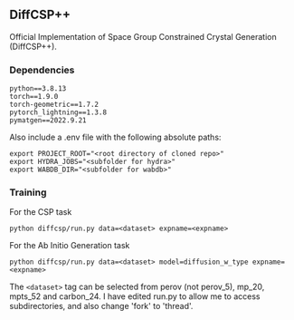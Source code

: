 ## DiffCSP++
Official Implementation of Space Group Constrained Crystal Generation (DiffCSP++).

### Dependencies

```
python==3.8.13
torch==1.9.0
torch-geometric==1.7.2
pytorch_lightning==1.3.8
pymatgen==2022.9.21
```

Also include a .env file with the following absolute paths:
```
export PROJECT_ROOT="<root directory of cloned repo>"
export HYDRA_JOBS="<subfolder for hydra>"
export WABDB_DIR="<subfolder for wabdb>"
```

### Training

For the CSP task

```
python diffcsp/run.py data=<dataset> expname=<expname>
```

For the Ab Initio Generation task

```
python diffcsp/run.py data=<dataset> model=diffusion_w_type expname=<expname>
```

The ``<dataset>`` tag can be selected from perov (not perov_5), mp_20, mpts_52 and carbon_24. 
I have edited run.py to allow me to access subdirectories, and also change 'fork' to 'thread'.
